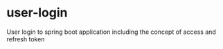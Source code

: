 # user-login
User login to spring boot application including the concept of access and refresh token 
